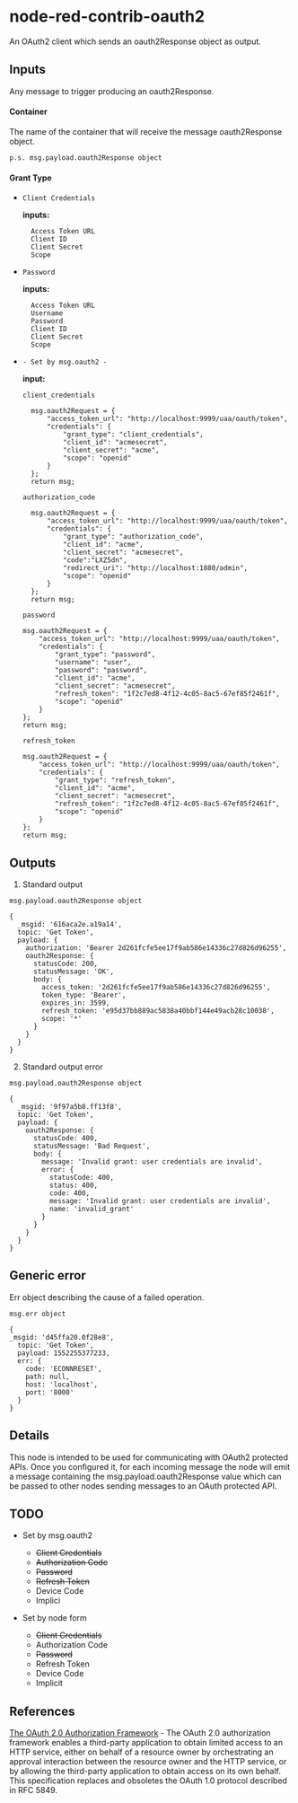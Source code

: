   node-red-contrib-oauth2
  =================
  An OAuth2 client which sends an oauth2Response object as output.
  
  Inputs
  ------
  Any message to trigger producing an oauth2Response.
  
  #### Container
  The name of the container that will receive the message oauth2Response object.
  
  `p.s. msg.payload.oauth2Response object`
  
  #### Grant Type
  * `Client Credentials`
  
    **inputs:**
      ```
        Access Token URL
        Client ID
        Client Secret
        Scope
      ```
  
  * `Password`
  
    **inputs:**
      ```
        Access Token URL
        Username
        Password
        Client ID
        Client Secret
        Scope
      ```
  
  * `- Set by msg.oauth2 -`
  
    **input:** 
      
      `client_credentials`
      
      ```
        msg.oauth2Request = { 
            "access_token_url": "http://localhost:9999/uaa/oauth/token", 
            "credentials": {
                "grant_type": "client_credentials",
                "client_id": "acmesecret",
                "client_secret": "acme",
                "scope": "openid"
            }
        };
        return msg;
      ```
      
      `authorization_code`
      
      ```
        msg.oauth2Request = { 
            "access_token_url": "http://localhost:9999/uaa/oauth/token", 
            "credentials": {
                "grant_type": "authorization_code",
                "client_id": "acme",
                "client_secret": "acmesecret",
                "code":"LXZ5dn",
                "redirect_uri": "http://localhost:1880/admin",
                "scope": "openid"
            }
        };
        return msg;
      ```
       
      `password`
      
      ```
      msg.oauth2Request = { 
          "access_token_url": "http://localhost:9999/uaa/oauth/token", 
          "credentials": {
              "grant_type": "password",
              "username": "user",
              "password": "password",
              "client_id": "acme",
              "client_secret": "acmesecret",
              "refresh_token": "1f2c7ed8-4f12-4c05-8ac5-67ef85f2461f",
              "scope": "openid"
          }
      };
      return msg;
      ```
       
      `refresh_token`
      
      ```
      msg.oauth2Request = { 
          "access_token_url": "http://localhost:9999/uaa/oauth/token", 
          "credentials": {
              "grant_type": "refresh_token",
              "client_id": "acme",
              "client_secret": "acmesecret",
              "refresh_token": "1f2c7ed8-4f12-4c05-8ac5-67ef85f2461f",
              "scope": "openid"
          }
      };
      return msg;
      ```
      
  Outputs
  -------
  1. Standard output
  
  `msg.payload.oauth2Response object`
        
  ```
  {
    _msgid: '616aca2e.a19a14',
    topic: 'Get Token',
    payload: {
      authorization: 'Bearer 2d261fcfe5ee17f9ab586e14336c27d826d96255',
      oauth2Response: {
        statusCode: 200,
        statusMessage: 'OK',
        body: {
          access_token: '2d261fcfe5ee17f9ab586e14336c27d826d96255',
          token_type: 'Bearer',
          expires_in: 3599,
          refresh_token: 'e95d37bb889ac5838a40bbf144e49acb28c10038',
          scope: '*'
        }
      }
    }
  }
  ```
  
  
  2. Standard output error
  
  `msg.payload.oauth2Response object`
  
  ```
  {
    _msgid: '9f97a5b8.ff13f8',
    topic: 'Get Token',
    payload: {
      oauth2Response: {
        statusCode: 400,
        statusMessage: 'Bad Request',
        body: {
          message: 'Invalid grant: user credentials are invalid',
          error: {
            statusCode: 400,
            status: 400,
            code: 400,
            message: 'Invalid grant: user credentials are invalid',
            name: 'invalid_grant'
          }
        }
      }
    }
  }
  ```
      
  Generic error
  -------------
  Err object describing the cause of a failed operation.
      
  `msg.err object` 
  
  ```
  {
  _msgid: 'd45ffa20.0f28e8',
    topic: 'Get Token',
    payload: 1552255377233,
    err: {
      code: 'ECONNRESET',
      path: null,
      host: 'localhost',
      port: '8000'
    }
  }
  ```
        
  Details
  -------
  This node is intended to be used for communicating with OAuth2 protected APIs. Once you configured it, for each incoming message the node will emit a message containing the msg.payload.oauth2Response value which can be passed to other nodes sending messages to an OAuth protected API.
 
  TODO
  ---- 
 
   * Set by msg.oauth2 
      - ~~Client Credentials~~
      - ~~Authorization Code~~
      - ~~Password~~
      - ~~Refresh Token~~
      - Device Code
      - Implici
      
   * Set by node form 
      - ~~Client Credentials~~
      - Authorization Code
      - ~~Password~~
      - Refresh Token
      - Device Code
      - Implicit

   
    
  References
  -----------
  [The OAuth 2.0 Authorization Framework](https://tools.ietf.org/html/rfc6749) - The OAuth 2.0 authorization framework enables a third-party application to obtain limited access to an HTTP service, either on behalf of a resource owner by orchestrating an approval interaction between the resource owner and the HTTP service, or by allowing the third-party application to obtain access on its own behalf. This specification replaces and obsoletes the OAuth 1.0 protocol described in RFC 5849.

